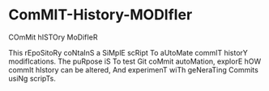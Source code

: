 # ComMIT-History-MODIfIer
COmMit hISTOry MoDifIeR

This rEpoSitoRy coNtaInS a SiMplE scRipt To aUtoMate commIT historY modifIcations. The puRpose iS To test Git coMmit autoMation, explorE hOW commIt hIstory can be altered, And experimenT wiTh geNeraTing Commits usiNg scripTs.
